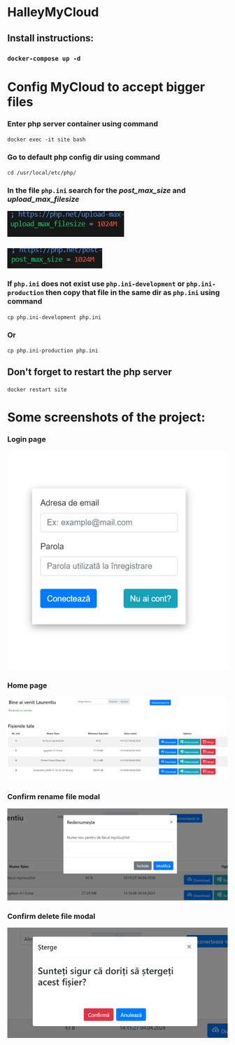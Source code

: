 # HalleyMyCloud

## Install instructions:
### `docker-compose up -d`

# Config MyCloud to accept bigger files
### Enter php server container using command
`docker exec -it site bash`
### Go to default php config dir using command
`cd /usr/local/etc/php/`
### In the file `php.ini` search for the *post_max_size* and *upload_max_filesize*
 
![alt text](aboutImages/upload_max_filesize.png)
###
![alt text](aboutImages/post_max_size.png)

### If `php.ini` does not exist use `php.ini-development` or `php.ini-production` then copy that file in the same dir as `php.ini` using command
`cp php.ini-development php.ini`
### Or
`cp php.ini-production php.ini`
## Don't forget to restart the php server
`docker restart site`

# Some screenshots of the project:

### Login page
![alt text](aboutImages/login.png)

### Home page
![alt text](aboutImages/home.png)

### Confirm rename file modal
![alt text](aboutImages/rename.png)

### Confirm delete file modal
![alt text](aboutImages/delete.png)